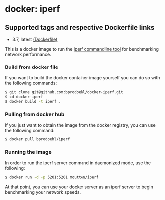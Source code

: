 # docker: iperf

## Supported tags and respective Dockerfile links

* 3.7, latest [(Dockerfile)](https://github.com/moutten/docker-iperf/blob/master/Dockerfile)

This is a docker image to run the [iperf commandline tool](https://iperf.fr/)
for benchmarking network performance.

### Build from docker file

If you want to build the docker container image yourself you can do so with the
following commands:

```bash
$ git clone git@github.com:bprodoehl/docker-iperf.git
$ cd docker-iperf
$ docker build -t iperf .
```

### Pulling from docker hub

If you just want to obtain the image from the docker registry, you can use the
following command:

```bash
$ docker pull bprodoehl/iperf
```

### Running the image

In order to run the iperf server command in daemonized mode, use the following:

```bash
$ docker run -d -p 5201:5201 moutten/iperf
```

At that point, you can use your docker server as an iperf server to begin
benchmarking your network speeds.
